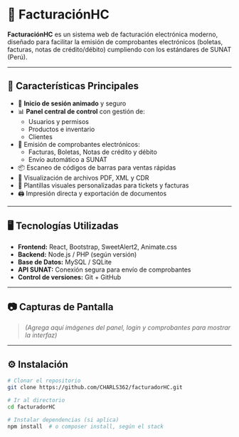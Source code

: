 # 💼 FacturaciónHC

**FacturaciónHC** es un sistema web de facturación electrónica moderno, diseñado para facilitar la emisión de comprobantes electrónicos (boletas, facturas, notas de crédito/débito) cumpliendo con los estándares de SUNAT (Perú).

---

## 🚀 Características Principales

- 🔐 **Inicio de sesión animado** y seguro
- 📊 **Panel central de control** con gestión de:
  - Usuarios y permisos
  - Productos e inventario
  - Clientes
- 🧾 Emisión de comprobantes electrónicos:
  - Facturas, Boletas, Notas de crédito y débito
  - Envío automático a SUNAT
- 📦 Escaneo de códigos de barras para ventas rápidas
- 📁 Visualización de archivos PDF, XML y CDR
- 🎨 Plantillas visuales personalizadas para tickets y facturas
- 🖨️ Impresión directa y exportación de documentos

---

## 🖥️ Tecnologías Utilizadas

- **Frontend:** React, Bootstrap, SweetAlert2, Animate.css
- **Backend:** Node.js / PHP (según versión)
- **Base de Datos:** MySQL / SQLite
- **API SUNAT:** Conexión segura para envío de comprobantes
- **Control de versiones:** Git + GitHub

---

## 📷 Capturas de Pantalla

> *(Agrega aquí imágenes del panel, login y comprobantes para mostrar la interfaz)*

---

## ⚙️ Instalación

```bash
# Clonar el repositorio
git clone https://github.com/CHARLS362/facturadorHC.git

# Ir al directorio
cd facturadorHC

# Instalar dependencias (si aplica)
npm install  # o composer install, según el stack
